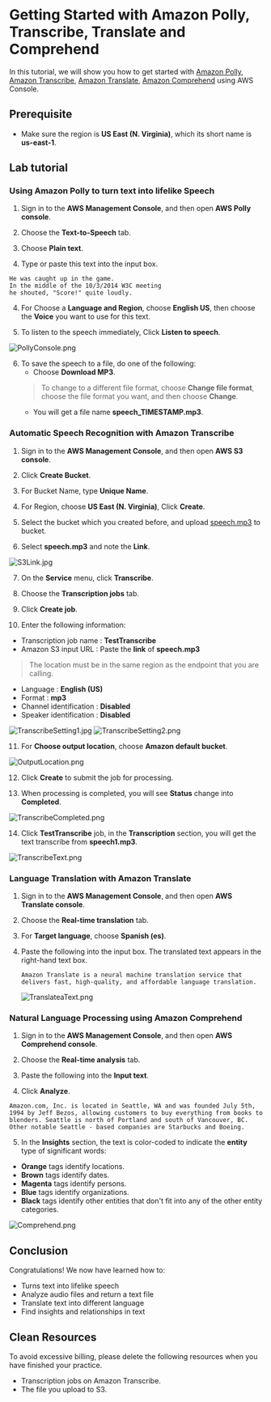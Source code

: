 Getting Started with Amazon Polly, Transcribe, Translate and Comprehend
=================================================================
In this tutorial, we will show you how to get started with [Amazon Polly](https://aws.amazon.com/tw/polly/), [Amazon Transcribe](https://aws.amazon.com/tw/transcribe/), [Amazon Translate](https://aws.amazon.com/tw/translate/), [Amazon Comprehend](https://aws.amazon.com/tw/comprehend/) using AWS Console.

## Prerequisite
- Make sure the region is __US East (N. Virginia)__, which its short name is __us-east-1__.

## Lab tutorial
### Using Amazon Polly to turn text into lifelike Speech 

1. Sign in to the __AWS Management Console__, and then open __AWS Polly console__.

2. Choose the __Text-to-Speech__ tab.

3. Choose __Plain text__.

4. Type or paste this text into the input box.
```
He was caught up in the game. 
In the middle of the 10/3/2014 W3C meeting
he shouted, "Score!" quite loudly.
```

4. For Choose a __Language and Region__, choose __English US__, then choose the __Voice__ you want to use for this text.

5. To listen to the speech immediately, Click __Listen to speech__.

![PollyConsole.png](./images/PollyConsole.png)

6. To save the speech to a file, do one of the following:
    - Choose __Download MP3__.
    > To change to a different file format, choose __Change file format__, choose the file format you want, and then choose __Change__.
    - You will get a file name __speech_TIMESTAMP.mp3__.
### Automatic Speech Recognition with Amazon Transcribe

1. Sign in to the __AWS Management Console__, and then open __AWS S3 console__.

2. Click __Create Bucket__.

3. For Bucket Name, type __Unique Name__.

4. For Region, choose __US East (N. Virginia)__, Click __Create__.

5. Select the bucket which you created before, and upload [speech.mp3](speech.mp3) to bucket.

6. Select __speech.mp3__ and note the __Link__.

![S3Link.jpg](./images/S3Link.jpg)

7. On the __Service__ menu, click __Transcribe__.

8. Choose the __Transcription jobs__ tab.

9. Click __Create job__.

10. Enter the following information:
- Transcription job name : __TestTranscribe__
- Amazon S3 input URL : Paste the __link__ of __speech.mp3__
> The location must be in the same region as the endpoint that you are calling.
- Language : __English (US)__
- Format : __mp3__
- Channel identification : __Disabled__
- Speaker identification : __Disabled__

![TranscribeSetting1.jpg](./images/TranscribeSetting1.jpg)
![TranscribeSetting2.png](./images/TranscribeSetting2.png)

11. For __Choose output location__, choose __Amazon default bucket__.

![OutputLocation.png](./images/OutputLocation.png)

12. Click __Create__ to submit the job for processing.

13. When processing is completed, you will see __Status__ change into __Completed__.

![TranscribeCompleted.png](./images/TranscribeCompleted.png)

14. Click __TestTranscribe__ job, in the __Transcription__ section, you will
get the text transcribe from __speech1.mp3__.

![TranscribeText.png](./images/TranscribeText.png)

### Language Translation with Amazon Translate

1. Sign in to the __AWS Management Console__, and then open __AWS Translate console__.

2. Choose the __Real-time translation__ tab.

3. For __Target language__, choose __Spanish (es)__.

4. Paste the following into the input box. The translated text appears in the right-hand text box.
    ```        
    Amazon Translate is a neural machine translation service that delivers fast, high-quality, and affordable language translation. 
    ```
    ![TranslateaText.png](./images/TranslateaText.png)

### Natural Language Processing using Amazon Comprehend

1. Sign in to the __AWS Management Console__, and then open __AWS Comprehend console__.

2. Choose the __Real-time analysis__ tab.

3. Paste the following into the __Input text__.

4. Click __Analyze__.
```
Amazon.com, Inc. is located in Seattle, WA and was founded July 5th, 1994 by Jeff Bezos, allowing customers to buy everything from books to blenders. Seattle is north of Portland and south of Vancouver, BC. Other notable Seattle - based companies are Starbucks and Boeing.
```
5. In the __Insights__ section, the text is color-coded to indicate the __entity__ type of significant words:
- __Orange__ tags identify locations.
- __Brown__ tags identify dates.
- __Magenta__ tags identify persons.
- __Blue__ tags identify organizations.
- __Black__ tags identify other entities that don't fit into any of the other entity categories.

![Comprehend.png](./images/Comprehend.png)

## Conclusion

Congratulations! We now have learned how to:
- Turns text into lifelike speech
- Analyze audio files and return a text file
- Translate text into different language
- Find insights and relationships in text 

## Clean Resources
To avoid excessive billing, please delete the following resources when you have finished your practice.
- Transcription jobs on Amazon Transcribe.
- The file you upload to S3.
